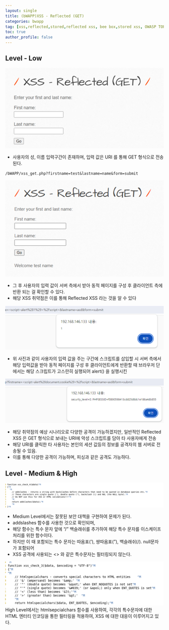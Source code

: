 ```yaml
---
layout: single
title: (bWAPP)XSS - Reflected (GET)
categories: bwapp
tag: [xss,reflected,stored,reflected xss, bee box,stored xss, OWASP TOP 10, OWASP, bwapp, dom xss]
toc: true
author_profile: false
---
```


## Level - Low

![그림 1-1](/assets/image/bwapp/xss/Reflected%20(GET)-archive/image.png)
- 사용자의 성, 이름 입력구간이 존재하며, 입력 값은 URI 를 통해 GET 형식으로 전송된다.

```shell
/bWAPP/xss_get.php?firstname=test&lastname=name&form=submit
```

![그림 1-2](/assets/image/bwapp/xss/Reflected%20(GET)-archive/image-1.png)

- 그 후 사용자의 입력 값이 서버 측에서 받아 동적 페이지를 구성 후 클라이언트 측에 반환 되는 걸 확인할 수 있다.
- 해당 XSS 취약점은 이를 통해 Reflected XSS 라는 것을 알 수 있다

![그림 1-3](/assets/image/bwapp/xss/Reflected%20(GET)-archive/image-2.png)
- 위 사진과 같이 사용자의 입력 값을 주는 구간에 스크립트를 삽입할 시 서버 측에서 해당 입력값을 받아 동적 페이지를 구성 후 클라이언트에게 반환할 때 브라우저 단에서는 해당 스크립트가 고스란히 실행되어  alert() 을 실행시킨

![그림 1-4](/assets/image/bwapp/xss/Reflected%20(GET)-archive/image-3.png)

- 해당 취약점의 예상 시나리오로 다양한 공격이 가능하겠지만, 일반적인 Reflected XSS 은 GET 형식으로 보내는 URI에 악성 스크립트를 담아 타 사용자에게 전송
- 해당 URI를 클릭한 타 사용자는 본인의 세션 값등의 정보를 공격자의 웹 서버로 전송될 수 있음.
- 이를 통해 다양한 공격이 가능하며, 피싱과 같은 공격도 가능하다.

## Level - Medium & High

![그림 1-5](/assets/image/bwapp/xss/Reflected%20(GET)-archive/image-4.png)
- Medium Level에서는 잘못된 보안 대책을 구현하여 문제가 된다.
- addslashes 함수를 사용한 것으로 확인되며,
- 해당 함수는 특수 문자 앞에 “/” 백슬래쉬를 추가하여 해당 특수 문자를 이스케이프 처리를 위한 함수이다.
- 하지만 이 때 포함되는 특수 문자는 따옴표(’), 쌍따옴표(”), 백슬래쉬(/). null문자 가 포함되어
- XSS 공격에 사용되는 <> 와 같은 특수문자는 필터링되지 않는다.

![그림 1-6](/assets/image/bwapp/xss/Reflected%20(GET)-archive/image-5.png)
High Level에서는 htmlsepcialchars 함수를 사용하여, 각각의 특수문자에 대한 HTML 엔터티 인코딩을 통한 필터링을 적용하여, XSS 에 대한 대응이 이루어지고 있다.
